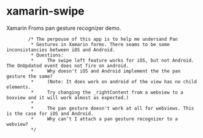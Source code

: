 # xamarin-swipe
Xamarin Froms pan gesture recognizer demo.

            /* The perpouse of this app is to help me undersand Pan 
             * Gestures in Xamarin forms. There seams to be some inconsistancies between iOS and Android.
             * Questions:
             *     The swipe left feature works for iOS, but not Android. The OnUpdated event does not fire on android. 
             *     Why doesn't iOS and Android implement the the pan gesture the same? 
             *     (Note: It does work on android of the view has no child elements. 
             *     Try changing the _rightContent from a webview to a boxview and it will work almost as expected.)
             *
             *     The pan gesture doesn't work at all for webviews. This is the case for iOS and Android. 
             *     Why can’t I attach a pan gesture recognizer to a webview?
             */
